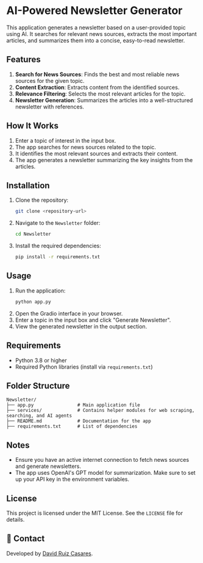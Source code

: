 # AI-Powered Newsletter Generator

This application generates a newsletter based on a user-provided topic using AI. It searches for relevant news sources, extracts the most important articles, and summarizes them into a concise, easy-to-read newsletter.

## Features

1. **Search for News Sources**: Finds the best and most reliable news sources for the given topic.
2. **Content Extraction**: Extracts content from the identified sources.
3. **Relevance Filtering**: Selects the most relevant articles for the topic.
4. **Newsletter Generation**: Summarizes the articles into a well-structured newsletter with references.

## How It Works

1. Enter a topic of interest in the input box.
2. The app searches for news sources related to the topic.
3. It identifies the most relevant sources and extracts their content.
4. The app generates a newsletter summarizing the key insights from the articles.

## Installation

1. Clone the repository:
   ```bash
   git clone <repository-url>
   ```
2. Navigate to the `Newsletter` folder:
   ```bash
   cd Newsletter
   ```
3. Install the required dependencies:
   ```bash
   pip install -r requirements.txt
   ```

## Usage

1. Run the application:
   ```bash
   python app.py
   ```
2. Open the Gradio interface in your browser.
3. Enter a topic in the input box and click "Generate Newsletter".
4. View the generated newsletter in the output section.

## Requirements

- Python 3.8 or higher
- Required Python libraries (install via `requirements.txt`)

## Folder Structure

```
Newsletter/
├── app.py                # Main application file
├── services/             # Contains helper modules for web scraping, searching, and AI agents
├── README.md             # Documentation for the app
├── requirements.txt      # List of dependencies
```

## Notes

- Ensure you have an active internet connection to fetch news sources and generate newsletters.
- The app uses OpenAI's GPT model for summarization. Make sure to set up your API key in the environment variables.

## License

This project is licensed under the MIT License. See the `LICENSE` file for details.

## 👤 Contact

Developed by [David Ruiz Casares](https://www.linkedin.com/in/david-ruiz-casares/).